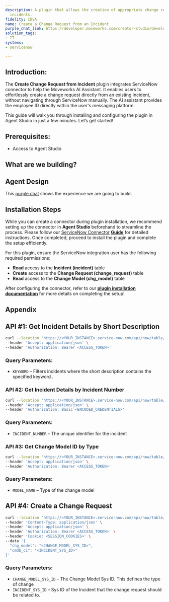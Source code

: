 ```yaml
---
description: A plugin that allows the creation of appropriate change requests from
  incidents.
fidelity: IDEA
name: Create a Change Request from an Incident
purple_chat_link: https://developer.moveworks.com/creator-studio/developer-tools/purple-chat/?conversation=%7B%22startTimestamp%22%3A%2211%3A43+AM%22%2C%22messages%22%3A%5B%7B%22parts%22%3A%5B%7B%22richText%22%3A%22I+need+to+create+a+change+request+from+a+ServiceNow+incident%22%7D%5D%2C%22role%22%3A%22user%22%7D%2C%7B%22parts%22%3A%5B%7B%22richText%22%3A%22%3Cp%3EI+can+help+with+that.+What+is+the+incident+number+or+can+you+give+me+a+description+to+search+for%3F%3C%2Fp%3E%22%7D%5D%2C%22role%22%3A%22assistant%22%7D%2C%7B%22parts%22%3A%5B%7B%22richText%22%3A%22It%27s+the+one+about+the+email+server+being+down%2C+I+think+the+number+is+INC0010042%22%7D%5D%2C%22role%22%3A%22user%22%7D%2C%7B%22parts%22%3A%5B%7B%22reasoningSteps%22%3A%5B%7B%22richText%22%3A%22%3Cp%3ESearching+for+incidents+matching+a+keyword+%3Ccode%3Eemail+server%3C%2Fcode%3E+and+ID+%3Ccode%3EINC0010042%3C%2Fcode%3E%3C%2Fp%3E%22%2C%22status%22%3A%22pending%22%7D%5D%7D%2C%7B%22reasoningSteps%22%3A%5B%7B%22richText%22%3A%22%3Cp%3EFound+one+matching+incident.%3C%2Fp%3E%22%2C%22status%22%3A%22success%22%7D%5D%7D%2C%7B%22richText%22%3A%22%3Cp%3EOkay%2C+I+found+that+incident.+What+type+of+change+request+is+this%3F%3C%2Fp%3E%22%7D%2C%7B%22buttons%22%3A%5B%7B%22buttonText%22%3A%22Standard%22%7D%2C%7B%22buttonText%22%3A%22Normal%22%7D%2C%7B%22buttonText%22%3A%22Emergency%22%7D%5D%7D%5D%2C%22role%22%3A%22assistant%22%7D%2C%7B%22parts%22%3A%5B%7B%22richText%22%3A%22Emergency%22%7D%5D%2C%22role%22%3A%22user%22%7D%2C%7B%22parts%22%3A%5B%7B%22richText%22%3A%22%3Cp%3EOkay%2C+I+will+create+an+%3Cb%3EEmergency%3C%2Fb%3E+change+request+based+on+this+incident.+Here+are+the+details+I%27ve+pulled+from+the+incident%3A%3C%2Fp%3E%3Cul%3E%3Cli%3E%3Cb%3EShort+Description%3A%3C%2Fb%3E+Email+server+is+down%3C%2Fli%3E%3Cli%3E%3Cb%3EDescription%3A%3C%2Fb%3E+Users+are+reporting+that+they+are+unable+to+send+or+receive+emails.+The+issue+appears+to+have+started+at+2%3A00+PM+EST.+The+mail+queue+is+backed+up+and+not+processing.%3C%2Fli%3E%3Cli%3E%3Cb%3EConfiguration+Item%3A%3C%2Fb%3E+outlook-prod-mail-server-01%3C%2Fli%3E%3C%2Ful%3E%3Cp%3EDoes+this+look+right%3F%3C%2Fp%3E%22%7D%2C%7B%22buttons%22%3A%5B%7B%22buttonText%22%3A%22Create+Change+Request%22%2C%22style%22%3A%22filled%22%7D%2C%7B%22buttonText%22%3A%22Cancel%22%2C%22style%22%3A%22outlined%22%7D%5D%7D%5D%2C%22role%22%3A%22assistant%22%7D%2C%7B%22parts%22%3A%5B%7B%22richText%22%3A%22Create+Change+Request%22%7D%5D%2C%22role%22%3A%22user%22%7D%2C%7B%22parts%22%3A%5B%7B%22reasoningSteps%22%3A%5B%7B%22richText%22%3A%22%3Cp%3ECreating+a+new+change+request+in+ServiceNow%2C+linking+it+to+incident+INC0010042%2C+and+assigning+it+to+the+Database+team.%3C%2Fp%3E%22%2C%22status%22%3A%22pending%22%7D%5D%7D%2C%7B%22reasoningSteps%22%3A%5B%7B%22richText%22%3A%22%3Cp%3ESuccessfully+created+change+request.%3C%2Fp%3E%22%2C%22status%22%3A%22success%22%7D%5D%7D%2C%7B%22richText%22%3A%22%3Cp%3EDone.+I%27ve+created+the+change+request+%3Cb%3ECHG0030001%3C%2Fb%3E+and+linked+it+to+the+original+incident.%3C%2Fp%3E%22%7D%2C%7B%22citations%22%3A%5B%7B%22citationTitle%22%3A%22CHG0030001%3A+Email+server+is+down%22%2C%22connectorName%22%3A%22servicenow%22%7D%5D%7D%5D%2C%22role%22%3A%22assistant%22%7D%5D%7D
solution_tags:
- IT
systems:
- servicenow

---
```

## **Introduction:**

The **Create Change Request from Incident** plugin integrates ServiceNow connector to help the Moveworks AI Assistant. It enables users to effortlessly create a change request directly from an existing incident, without navigating through ServiceNow manually. The AI assistant provides the employee ID directly within the user's messaging platform.

This guide will walk you through installing and configuring the plugin in Agent Studio in just a few minutes. Let’s get started!

## **Prerequisites:**

- Access to Agent Studio

## **What are we building?**

## **Agent Design**

This [purple chat](https://developer.moveworks.com/creator-studio/developer-tools/purple-chat/?conversation=%7B%22startTimestamp%22%3A%2211%3A43+AM%22%2C%22messages%22%3A%5B%7B%22parts%22%3A%5B%7B%22richText%22%3A%22I+need+to+create+a+change+request+from+a+ServiceNow+incident%22%7D%5D%2C%22role%22%3A%22user%22%7D%2C%7B%22parts%22%3A%5B%7B%22richText%22%3A%22%3Cp%3EI+can+help+with+that.+What+is+the+incident+number+or+can+you+give+me+a+description+to+search+for%3F%3C%2Fp%3E%22%7D%5D%2C%22role%22%3A%22assistant%22%7D%2C%7B%22parts%22%3A%5B%7B%22richText%22%3A%22It%27s+the+one+about+the+email+server+being+down%2C+I+think+the+number+is+INC0010042%22%7D%5D%2C%22role%22%3A%22user%22%7D%2C%7B%22parts%22%3A%5B%7B%22reasoningSteps%22%3A%5B%7B%22richText%22%3A%22%3Cp%3ESearching+for+incidents+matching+a+keyword+%3Ccode%3Eemail+server%3C%2Fcode%3E+and+ID+%3Ccode%3EINC0010042%3C%2Fcode%3E%3C%2Fp%3E%22%2C%22status%22%3A%22pending%22%7D%5D%7D%2C%7B%22reasoningSteps%22%3A%5B%7B%22richText%22%3A%22%3Cp%3EFound+one+matching+incident.%3C%2Fp%3E%22%2C%22status%22%3A%22success%22%7D%5D%7D%2C%7B%22richText%22%3A%22%3Cp%3EOkay%2C+I+found+that+incident.+What+type+of+change+request+is+this%3F%3C%2Fp%3E%22%7D%2C%7B%22buttons%22%3A%5B%7B%22buttonText%22%3A%22Standard%22%7D%2C%7B%22buttonText%22%3A%22Normal%22%7D%2C%7B%22buttonText%22%3A%22Emergency%22%7D%5D%7D%5D%2C%22role%22%3A%22assistant%22%7D%2C%7B%22parts%22%3A%5B%7B%22richText%22%3A%22Emergency%22%7D%5D%2C%22role%22%3A%22user%22%7D%2C%7B%22parts%22%3A%5B%7B%22richText%22%3A%22%3Cp%3EOkay%2C+I+will+create+an+%3Cb%3EEmergency%3C%2Fb%3E+change+request+based+on+this+incident.+Here+are+the+details+I%27ve+pulled+from+the+incident%3A%3C%2Fp%3E%3Cul%3E%3Cli%3E%3Cb%3EShort+Description%3A%3C%2Fb%3E+Email+server+is+down%3C%2Fli%3E%3Cli%3E%3Cb%3EDescription%3A%3C%2Fb%3E+Users+are+reporting+that+they+are+unable+to+send+or+receive+emails.+The+issue+appears+to+have+started+at+2%3A00+PM+EST.+The+mail+queue+is+backed+up+and+not+processing.%3C%2Fli%3E%3Cli%3E%3Cb%3EConfiguration+Item%3A%3C%2Fb%3E+outlook-prod-mail-server-01%3C%2Fli%3E%3C%2Ful%3E%3Cp%3EDoes+this+look+right%3F%3C%2Fp%3E%22%7D%2C%7B%22buttons%22%3A%5B%7B%22buttonText%22%3A%22Create+Change+Request%22%2C%22style%22%3A%22filled%22%7D%2C%7B%22buttonText%22%3A%22Cancel%22%2C%22style%22%3A%22outlined%22%7D%5D%7D%5D%2C%22role%22%3A%22assistant%22%7D%2C%7B%22parts%22%3A%5B%7B%22richText%22%3A%22Create+Change+Request%22%7D%5D%2C%22role%22%3A%22user%22%7D%2C%7B%22parts%22%3A%5B%7B%22reasoningSteps%22%3A%5B%7B%22richText%22%3A%22%3Cp%3ECreating+a+new+change+request+in+ServiceNow%2C+linking+it+to+incident+INC0010042%2C+and+assigning+it+to+the+Database+team.%3C%2Fp%3E%22%2C%22status%22%3A%22pending%22%7D%5D%7D%2C%7B%22reasoningSteps%22%3A%5B%7B%22richText%22%3A%22%3Cp%3ESuccessfully+created+change+request.%3C%2Fp%3E%22%2C%22status%22%3A%22success%22%7D%5D%7D%2C%7B%22richText%22%3A%22%3Cp%3EDone.+I%27ve+created+the+change+request+%3Cb%3ECHG0030001%3C%2Fb%3E+and+linked+it+to+the+original+incident.%3C%2Fp%3E%22%7D%2C%7B%22citations%22%3A%5B%7B%22citationTitle%22%3A%22CHG0030001%3A+Email+server+is+down%22%2C%22connectorName%22%3A%22servicenow%22%7D%5D%7D%5D%2C%22role%22%3A%22assistant%22%7D%5D%7D) shows the experience we are going to build.

## **Installation Steps**

While you can create a connector during plugin installation, we recommend setting up the connector in **Agent Studio** beforehand to streamline the process. Please follow our [ServiceNow Connector](https://developer.moveworks.com/marketplace/package/?id=servicenow&hist=home%2Cbrws#how-to-implement) [**Guide**](https://developer.moveworks.com/marketplace/package/?id=salesforce&hist=home%2Cbrws#how-to-implement) for detailed instructions. Once completed, proceed to install the plugin and complete the setup efficiently.

For this plugin, ensure the ServiceNow integration user has the following required permissions:

- **Read** access to the **Incident (incident)** table
- **Create** access to the **Change Request (change_request)** table
- **Read** access to the **Change Model (chg_model)** table

After configuring the connector, refer to our [**plugin installation documentation**](https://help.moveworks.com/docs/ai-agent-marketplace-installation) for more details on completing the setup!

## **Appendix**

## **API #1: Get Incident Details by Short Description**

```bash
curl --location 'https://<YOUR_INSTANCE>.service-now.com/api/now/table/incident?sysparm_query=short_descriptionLIKE<KEYWORD>&sysparm_limit=5&sysparm_fields=number%2Cshort_description' \
--header 'Accept: application/json' \
--header 'Authorization: Bearer <ACCESS_TOKEN>' 

```

### **Query Parameters:**

- `KEYWORD` – Filters incidents where the short description contains the specified keyword .

### **API #2: Get Incident Details by Incident Number**

```bash
curl --location 'https://<YOUR_INSTANCE>.service-now.com/api/now/table/incident?sysparm_query=number%3D<INCIDENT_NUMBER>' \
--header 'Accept: application/json' \
--header 'Authorization: Basic <ENCODED_CREDENTIALS>'
```

### **Query Parameters:**

- `INCIDENT_NUMBER`  – The unique identifier for the incident

### **API #3: Get Change Model ID by Type**

```bash
curl --location 'https://<YOUR_INSTANCE>.service-now.com/api/now/table/chg_model?sysparm_query=nameLIKE<MODEL_NAME>' \
--header 'Accept: application/json' \
--header 'Authorization: Bearer <ACCESS_TOKEN>'
```

### **Query Parameters:**

- `MODEL_NAME` – Type of the change model

## **API #4: Create a Change Request**

```bash
curl --location 'https://<YOUR_INSTANCE>.service-now.com/api/now/table/change_request' \
--header 'Content-Type: application/json' \
--header 'Accept: application/json' \
--header 'Authorization: Bearer <ACCESS_TOKEN>' \
--header 'Cookie: <SESSION_COOKIES>' \
--data '{
  "chg_model": "<CHANGE_MODEL_SYS_ID>",
  "cmdb_ci": "<INCIDENT_SYS_ID>"
}'
```

### **Query Parameters:**

- `CHANGE_MODEL_SYS_ID` – The Change Model Sys ID. This defines the type of change
- `INCIDENT_SYS_ID` – Sys ID of the Incident that the change request should be related to.
